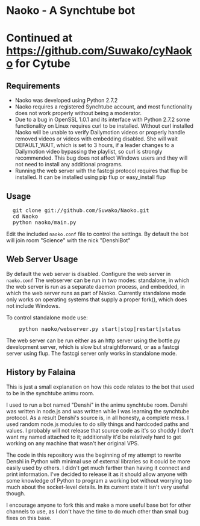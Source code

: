 # Naoko - A Synchtube bot

# Continued at https://github.com/Suwako/cyNaoko for Cytube




## Requirements
- Naoko was developed using Python 2.7.2
- Naoko requires a registered Synchtube account, and most functionality does not work properly without being a moderator.
- Due to a bug in OpenSSL 1.0.1 and its interface with Python 2.7.2 some functionality on Linux requires curl to be installed.
    Without curl installed Naoko will be unable to verify Dailymotion videos or properly handle removed videos or videos with embedding disabled.
    She will wait DEFAULT_WAIT, which is set to 3 hours, if a leader changes to a Dailymotion video bypassing the playlist, so curl is strongly recommended.
    This bug does not affect Windows users and they will not need to install any additional programs.
- Running the web server with the fastcgi protocol requires that flup be installed. It can be installed using pip flup or easy\_install flup

## Usage
<pre>
  git clone git://github.com/Suwako/Naoko.git
  cd Naoko
  python naoko/main.py
</pre>

Edit the included `naoko.conf` file to control the settings. By default the bot will join room "Science" with the nick "DenshiBot"

## Web Server Usage
By default the web server is disabled. Configure the web server in `naoko.conf`
The webserver can be run in two modes: standalone, in which the web server is run as a separate daemon process, and embedded, in which the web server runs as part of Naoko.
Currently standalone mode only works on operating systems that supply a proper fork(), which does not include Windows.

To control standalone mode use:
<pre>
    python naoko/webserver.py start|stop|restart|status
</pre>

The web server can be run either as an http server using the bottle.py development server, which is slow but straightforward, or as a fastcgi server using flup. The fastcgi server only works in standalone mode. 

## History by Falaina
This is just a small explanation on how this code relates to the bot that used to be in the synchtube animu room.

I used to run a bot named "Denshi" in the animu synchtube room. Denshi was written in node.js and was written while I was learning the synchtube protocol. As a result Denshi's source is, in all honesty, a complete mess. I used random node.js modules to do silly things and hardcoded paths and values. I probably will not release that source code as it's so shoddy I don't want my named attached to it; additionally it'd be relatively hard to get working on any machine that wasn't her original VPS.

The code in this repository was the beginning of my attempt to rewrite Denshi in Python with minimal use of external libraries so it could be more easily used by others. I didn't get much farther than having it connect and print information. I've decided to release it as it should allow anyone with some knowledge of Python to program a working bot without worrying too much about the socket-level details. In its current state it isn't very useful though.

I encourage anyone to fork this and make a more useful base bot for other channels to use, as I don't have the time to do much other than small bug fixes on this base.
